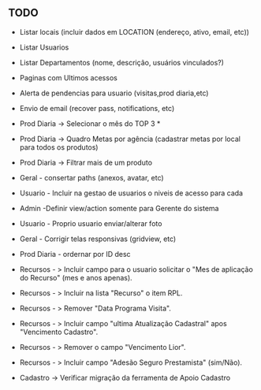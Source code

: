TODO
--------------------
- Listar locais (incluir dados em LOCATION (endereço, ativo, email, etc))
- Listar Usuarios
- Listar Departamentos (nome, descrição, usuários vinculados?)
- Paginas com Ultimos acessos
- Alerta de pendencias para usuario (visitas,prod diaria,etc)
- Envio de email (recover pass, notifications, etc)
- Prod Diaria -> Selecionar o mês do TOP 3 *
- Prod Diaria -> Quadro Metas por agência (cadastrar metas por local para todos os produtos)
- Prod Diaria -> Filtrar mais de um produto
- Geral - consertar paths (anexos, avatar, etc)
- Usuario - Incluir na gestao de usuarios o niveis de acesso para cada
- Admin -Definir view/action somente para Gerente do sistema
- Usuario - Proprio usuario enviar/alterar foto
- Geral - Corrigir telas responsivas (gridview, etc)
- Prod Diaria - ordernar por ID desc

- Recursos - > Incluir campo para o usuario solicitar o "Mes de aplicação do Recurso" (mes e anos apenas).
- Recursos - > Incluir na lista "Recurso" o item RPL.
- Recursos - > Remover "Data Programa Visita".
- Recursos - > Incluir campo "ultima Atualização Cadastral" apos "Vencimento Cadastro".
- Recursos - > Remover o campo "Vencimento Lior".
- Recursos - > Incluir campo "Adesão Seguro Prestamista" (sim/Não).

- Cadastro -> Verificar migração da ferramenta de Apoio Cadastro